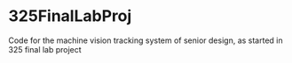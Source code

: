 # 325FinalLabProj
Code for the machine vision tracking system of senior design, as started in 325 final lab project
